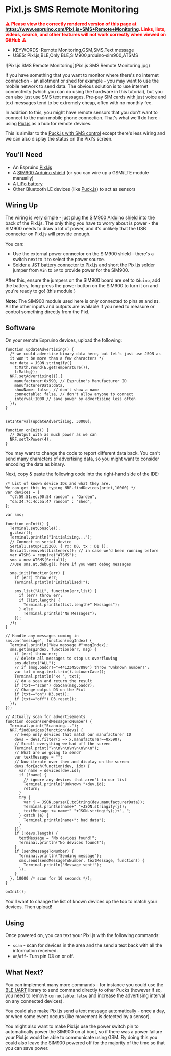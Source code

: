 <!--- Copyright (c) 2018 Gordon Williams, Pur3 Ltd. See the file LICENSE for copying permission. -->
Pixl.js SMS Remote Monitoring
=============================

<span style="color:red">:warning: **Please view the correctly rendered version of this page at https://www.espruino.com/Pixl.js+SMS+Remote+Monitoring. Links, lists, videos, search, and other features will not work correctly when viewed on GitHub** :warning:</span>

* KEYWORDS: Remote Monitoring,GSM,SMS,Text message
* USES: Pixl.js,BLE,Only BLE,SIM900,arduino-sim900,ATSMS

![Pixl.js SMS Remote Monitoring](Pixl.js SMS Remote Monitoring.jpg)

If you have something that you want to monitor where there's no internet
connection - an allotment or shed for example - you may want to use the
mobile network to send data. The obvious solution is to use internet
connectivity (which you can do using the hardware in this tutorial), but
you can also just use SMS text messages. Pre-pay SIM cards with just voice
and text messages tend to be extremely cheap, often with no monthly fee.

In addition to this, you might have remote sensors that you don't want to
connect to the main mobile phone connection. That's what we'll do here -
using [Pixl.js](/Pixl.js) as a hub for remote devices.

This is similar to the [Puck.js with SMS control](/Puck.js+SMS) except there's
less wiring and we can also display the status on the Pixl's screen.

You'll Need
----------

* An Espruino [Pixl.js](/Pixl.js)
* A [SIM900 Arduino shield](/arduino-sim900) (or you can wire up a GSM/LTE module manually)
* A [LiPo battery](/Battery)
* Other Bluetooth LE devices (like [Puck.js](/Puck.js)) to act as sensors

Wiring Up
--------

The wiring is very simple - just plug the [SIM900 Arduino shield](/arduino-sim900)
into the back of the Pixl.js. The only thing you have to worry about is power - the
SIM900 needs to draw a lot of power, and it's unlikely that the USB connector on
Pixl.js will provide enough.

You can:

* Use the external power connector on the SIM900 shield - there's a switch next
to it to select the power source.
* [Solder a JST battery connector to Pixl.js](/Pixl.js#powering) and short the
 Pixl.js solder jumper from `Vin` to `5V` to provide power for the SIM900.

After this, ensure the jumpers on the SIM900 board are set to `Xduino`, add
the battery, long-press the power button on the SIM900 to turn it on and
you're ready to go! (this module )

**Note:** The SIM900 module used here is only connected to pins `D0` and `D1`.
All the other inputs and outputs are available if you need to measure or
control something directly from the Pixl.


Software
--------

On your remote Espruino devices, upload the following:

```
function updateAdvertising() {
  /* we could advertise binary data here, but let's just use JSON as
  it won't be more than a few characters */
  var data = JSON.stringify({
    t:Math.round(E.getTemperature()),
    l:Mathg});
  NRF.setAdvertising({},{
    manufacturer:0x590, // Espruino's Manufacturer ID
    manufacturerData:data,
    showName: false, // don't show a name
    connectable: false, // don't allow anyone to connect
    interval:1000 // save power by advertising less often
  });
}


setInterval(updateAdvertising, 30000);

function onInit() {
  // Output with as much power as we can
  NRF.setTxPower(4);
}
```

You may want to change the code to report different data back. You can't send
many characters of advertising data, so you might want to consider encoding
the data as binary.

Next, copy & paste the following code into the right-hand side of the IDE:

```
/* List of known device IDs and what they are.
We can get this by typing NRF.findDevices(print,10000) */
var devices = {
  "c7:59:51:ec:90:54 random" : "Garden",
  "da:34:7c:4c:5a:47 random" : "Shed",
};

var sms;

function onInit() {
  Terminal.setConsole();
  g.clear();
  Terminal.println("Initialising...");
  // Connect to serial device  
  Serial1.setup(115200, { rx: D0, tx : D1 });
  Serial1.removeAllListeners(); // in case we'd been running before
  var ATSMS = require("ATSMS");
  sms = new ATSMS(Serial1);
  //Use sms.at.debug(); here if you want debug messages

  sms.init(function(err) {
    if (err) throw err;
    Terminal.println("Initialised!");

    sms.list("ALL", function(err,list) {
      if (err) throw err;
      if (list.length) {
        Terminal.println(list.length+" Messages");
      } else
        Terminal.println("No Messages");
    });
  });
}

// Handle any messages coming in
sms.on('message', function(msgIndex) {
  Terminal.println("New message #"+msgIndex);
  sms.get(msgIndex, function(err, msg) {
    if (err) throw err;
    // delete all messages to stop us overflowing
    sms.delete("ALL");
    // if (msg.oaddr!="+441234567890") throw "Unknown number!";
    var txt = msg.text.trim().toLowerCase();
    Terminal.println("<< ", txt);
    // do a scan and return the result
    if (txt=="scan") doScan(msg.oaddr);
    // Change output D3 on the Pixl
    if (txt=="on") D3.set();
    if (txt=="off") D3.reset();
  });
});

// Actually scan for advertisements
function doScan(sendMessageToNumber) {
  Terminal.print("Scanning...");
  NRF.findDevices(function(devs) {
    // keep only devices that match our manufacturer ID
    devs = devs.filter(x => x.manufacturer==0x590);
    // Scroll everything we had off the screen
    Terminal.print("\n\n\n\n\n\n\n\n\n");
    // What are we going to send?
    var textMessage = "";
    // Now iterate over them and display on the screen    
    devs.forEach(function(dev, idx) {
      var name = devices[dev.id];
      if (!name) {
        // ignore any devices that aren't in our list
        Terminal.println("Unknown "+dev.id);
        return;
      }
      try {        
        var j = JSON.parse(E.toString(dev.manufacturerData));
        Terminal.println(name+" "+JSON.stringify(j));
        textMessage += name+" "+JSON.stringify(j)+", ";
      } catch (e) {
        Terminal.println(name+": bad data");
      }
    });
    if (!devs.length) {
      textMessage = "No devices found!";
      Terminal.println("No devices found!");
    }
    if (sendMessageToNumber) {
      Terminal.println("Sending message");
      sms.send(sendMessageToNumber, textMessage, function() {
        Terminal.println("Message sent!");
      });
    }
  }, 10000 /* scan for 10 seconds */);
}

onInit();
```

You'll want to change the list of known devices up the top to match
your devices. Then upload!

Using
-----

Once powered on, you can text your Pixl.js with the following commands:

* `scan` - scan for devices in the area and the send a text back with all
the information received.
* `on`/`off`- Turn pin D3 on or off.

What Next?
----------

You can implement many more commands - for instance you could use the [BLE UART](/Puck.js+BLE+UART)
library to send command directly to other Pucks (however if so, you need to remove
`connectable:false` and increase the advertising interval on any connected devices).

You could also make Pixl.js send a text message automatically - once a day,
or when some event occurs (like movement is detected by a sensor).

You might also want to make Pixl.js use the power switch pin to automatically
power the SIM900 on at boot, so if there was a power failure your Pixl.js
would be able to communicate using GSM. By doing this you could also leave
the SIM900 powered off for the majority of the time so that you can save
power.
